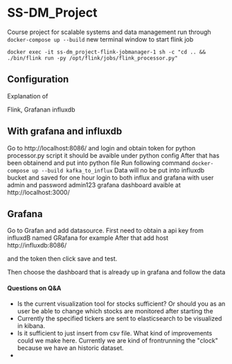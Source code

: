 # SS-DM_Project
Course project for scalable systems and data management
run through 
``docker-compose up --build``
new terminal window to start flink job

``docker exec -it ss-dm_project-flink-jobmanager-1 sh -c "cd .. && ./bin/flink run -py /opt/flink/jobs/flink_processor.py"``


## Configuration 
Explanation of 

Flink, Grafanan influxdb

## With grafana and influxdb
Go to http://localhost:8086/ and login and obtain token for python processor.py script it should be avaible under python config
After that has been obtainend and put into python file
Run following command
``docker-compose up --build kafka_to_influx``
Data will no be put into influxdb bucket and saved for one hour
login to both influx and grafana with user admin and password admin123 
grafana dashboard avaible at http://localhost:3000/

## Grafana

Go to Grafan and add datasource.
First need to obtain a api key from influxdB named GRafana for example
After that add
host http://influxdb:8086/

and the token then click save and test.

Then choose the dashboard that is already up in grafana and follow the data


#### Questions on Q&A
- Is the current visualization tool for stocks sufficient? Or should you as an user be able to change which stocks are monitored after starting the 
- Currently the specified tickers are sent to elasticsearch to be visualized in kibana. 
- Is it sufficient to just insert from csv file. What kind of improvements could we make here. Currently we are kind of frontrunning the "clock" because we have an historic dataset. 
- 
